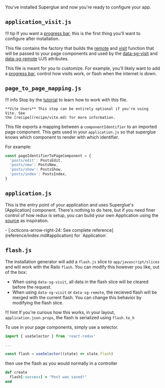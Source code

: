 You've installed Superglue and now you're ready to configure your app.

## `application_visit.js`

!!! tip
    If you want a [progress bar], this is the first thing you'll want to
    configure after installation.

This file contains the factory that builds the [remote] and [visit]
function that will be passed to your page components and used by the
[data-sg-visit] and [data-sg-remote] UJS attributes.

This file is meant for you to customize. For example, you'll likely
want to add a [progress bar], control how visits work, or flash
when the internet is down.

[remote]: requests.md#remote
[visit]: requests.md#visit
[data-sg-remote]: ujs.md#data-sg-remote
[data-sg-visit]: ujs.md#data-sg-visit
[progress bar]: recipes/progress-bar.md


## `page_to_page_mapping.js`

!!! info
    Stop by the [tutorial] to learn how to work with this file.

    **Vite Users** This step can be entirely optional if you're using Vite. See
    the [recipe](recipe/vite.md) for more information.

This file exports a mapping between a `componentIdentifier` to an imported page
component. This gets used in your `application.js` so that superglue knows
which component to render with which identifier.

For example:

```js
const pageIdentifierToPageComponent = {
  'posts/edit': PostsEdit,
  'posts/new': PostsNew,
  'posts/show': PostsShow,
  'posts/index': PostsIndex,
}
```

[tutorial]: tutorial.md

## `application.js`

This is the entry point of your application and uses Superglue's [Application]
component. There's nothing to do here, but if you need finer control of
how redux is setup, you can build your own Application using the [source] as
inspiration.

[source]: https://github.com/thoughtbot/superglue/blob/main/superglue/lib/index.tsx#L114

<div class="grid cards" markdown>
  -  [:octicons-arrow-right-24: See complete reference](reference/index.md#application)
     for `Application`
</div>

## `flash.js`

The installation generator will add a `flash.js` slice to `app/javascript/slices`
and will work with the Rails `flash`. You can modify this however you like, out of the box:

  - When using `data-sg-visit`, all data in the flash slice will be cleared before the request.
  - When using `data-sg-visit` or `data-sg-remote`, the recieved flash
    will be merged with the current flash. You can change this behavior
    by modifying the flash slice.


!!! hint
    If you're curious how this works, in your layout, `application.json.props`,
    the flash is serialized using `flash.to_h`


To use in your page components, simply use a selector.

```jsx
import { useSelector } from 'react-redux'

...

const flash = useSelector((state) => state.flash)
```

then use the flash as you would normally in a controller

```ruby
def create
  flash[:success] = "Post was saved!"
end
```

[buildStore]: reference/index.md#buildstore
[visitAndRemote]: requests.md
[mapping]: reference/index.md#mapping
[installation]: installation.md

